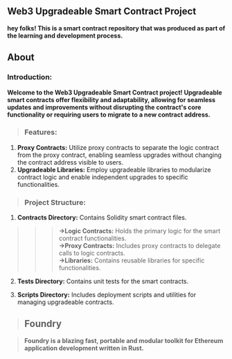 ## Web3 Upgradeable Smart Contract Project

**hey folks!
This is a smart contract repository that was produced as part of the learning and development process.**


## About 

### Introduction:

**Welcome to the Web3 Upgradeable Smart Contract project! Upgradeable smart contracts offer flexibility and adaptability, allowing for seamless updates and improvements without disrupting the contract's core functionality or requiring users to migrate to a new contract address.**

>### Features:

1. **Proxy Contracts:** Utilize proxy contracts to separate the logic contract from the proxy contract, enabling seamless upgrades without changing the contract address visible to users.
2. **Upgradeable Libraries:** Employ upgradeable libraries to modularize contract logic and enable independent upgrades to specific functionalities.

>### Project Structure:

1. **Contracts Directory:** Contains Solidity smart contract files.

>>>**->Logic Contracts:**  Holds the primary logic for the smart contract functionalities.\
>>> **->Proxy Contracts:** Includes proxy contracts to delegate calls to logic contracts.\
>>> **->Libraries:** Contains reusable libraries for specific functionalities.
2. **Tests Directory:** Contains unit tests for the smart contracts.

3. **Scripts Directory:** Includes deployment scripts and utilities for managing upgradeable contracts.

>## Foundry

> **Foundry is a blazing fast, portable and modular toolkit for Ethereum application development written in Rust.**

